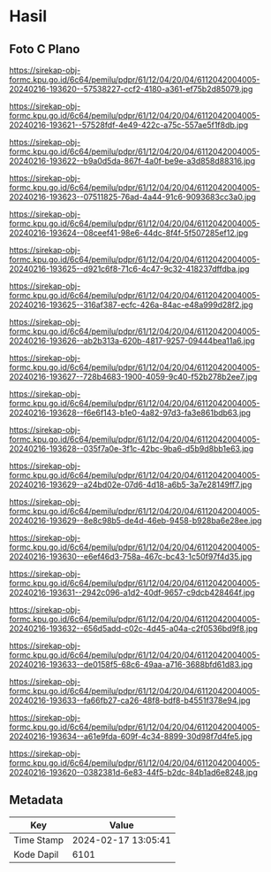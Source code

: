 # Hasil

## Foto C Plano

https://sirekap-obj-formc.kpu.go.id/6c64/pemilu/pdpr/61/12/04/20/04/6112042004005-20240216-193620--57538227-ccf2-4180-a361-ef75b2d85079.jpg

https://sirekap-obj-formc.kpu.go.id/6c64/pemilu/pdpr/61/12/04/20/04/6112042004005-20240216-193621--57528fdf-4e49-422c-a75c-557ae5f1f8db.jpg

https://sirekap-obj-formc.kpu.go.id/6c64/pemilu/pdpr/61/12/04/20/04/6112042004005-20240216-193622--b9a0d5da-867f-4a0f-be9e-a3d858d88316.jpg

https://sirekap-obj-formc.kpu.go.id/6c64/pemilu/pdpr/61/12/04/20/04/6112042004005-20240216-193623--07511825-76ad-4a44-91c6-9093683cc3a0.jpg

https://sirekap-obj-formc.kpu.go.id/6c64/pemilu/pdpr/61/12/04/20/04/6112042004005-20240216-193624--08ceef41-98e6-44dc-8f4f-5f507285ef12.jpg

https://sirekap-obj-formc.kpu.go.id/6c64/pemilu/pdpr/61/12/04/20/04/6112042004005-20240216-193625--d921c6f8-71c6-4c47-9c32-418237dffdba.jpg

https://sirekap-obj-formc.kpu.go.id/6c64/pemilu/pdpr/61/12/04/20/04/6112042004005-20240216-193625--316af387-ecfc-426a-84ac-e48a999d28f2.jpg

https://sirekap-obj-formc.kpu.go.id/6c64/pemilu/pdpr/61/12/04/20/04/6112042004005-20240216-193626--ab2b313a-620b-4817-9257-09444bea11a6.jpg

https://sirekap-obj-formc.kpu.go.id/6c64/pemilu/pdpr/61/12/04/20/04/6112042004005-20240216-193627--728b4683-1900-4059-9c40-f52b278b2ee7.jpg

https://sirekap-obj-formc.kpu.go.id/6c64/pemilu/pdpr/61/12/04/20/04/6112042004005-20240216-193628--f6e6f143-b1e0-4a82-97d3-fa3e861bdb63.jpg

https://sirekap-obj-formc.kpu.go.id/6c64/pemilu/pdpr/61/12/04/20/04/6112042004005-20240216-193628--035f7a0e-3f1c-42bc-9ba6-d5b9d8bb1e63.jpg

https://sirekap-obj-formc.kpu.go.id/6c64/pemilu/pdpr/61/12/04/20/04/6112042004005-20240216-193629--a24bd02e-07d6-4d18-a6b5-3a7e28149ff7.jpg

https://sirekap-obj-formc.kpu.go.id/6c64/pemilu/pdpr/61/12/04/20/04/6112042004005-20240216-193629--8e8c98b5-de4d-46eb-9458-b928ba6e28ee.jpg

https://sirekap-obj-formc.kpu.go.id/6c64/pemilu/pdpr/61/12/04/20/04/6112042004005-20240216-193630--e6ef46d3-758a-467c-bc43-1c50f97f4d35.jpg

https://sirekap-obj-formc.kpu.go.id/6c64/pemilu/pdpr/61/12/04/20/04/6112042004005-20240216-193631--2942c096-a1d2-40df-9657-c9dcb428464f.jpg

https://sirekap-obj-formc.kpu.go.id/6c64/pemilu/pdpr/61/12/04/20/04/6112042004005-20240216-193632--656d5add-c02c-4d45-a04a-c2f0536bd9f8.jpg

https://sirekap-obj-formc.kpu.go.id/6c64/pemilu/pdpr/61/12/04/20/04/6112042004005-20240216-193633--de0158f5-68c6-49aa-a716-3688bfd61d83.jpg

https://sirekap-obj-formc.kpu.go.id/6c64/pemilu/pdpr/61/12/04/20/04/6112042004005-20240216-193633--fa66fb27-ca26-48f8-bdf8-b4551f378e94.jpg

https://sirekap-obj-formc.kpu.go.id/6c64/pemilu/pdpr/61/12/04/20/04/6112042004005-20240216-193634--a61e9fda-609f-4c34-8899-30d98f7d4fe5.jpg

https://sirekap-obj-formc.kpu.go.id/6c64/pemilu/pdpr/61/12/04/20/04/6112042004005-20240216-193620--0382381d-6e83-44f5-b2dc-84b1ad6e8248.jpg


## Metadata

| Key        | Value               |
| ---------- | ------------------- |
| Time Stamp | 2024-02-17 13:05:41 |
| Kode Dapil | 6101                |



